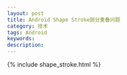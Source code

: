 ```yaml
---
layout: post
title: Android Shape Stroke部分重叠问题
category: 技术
tags: Android
keywords: 
description: 
---
```


{% include shape_stroke.html %}